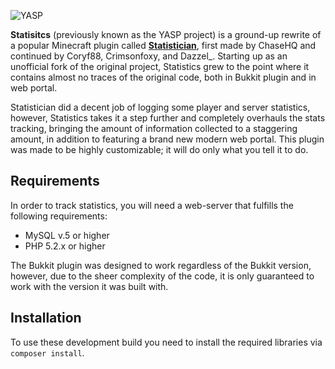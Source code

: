 ![YASP](http://dl.wolvencraft.com/src/img/bdev/statistics.png)

**Statisitcs** (previously known as the YASP project) is a ground-up rewrite of a popular Minecraft plugin called **[Statistician](http://dev.bukkit.org/server-mods/statisticianv2/)**, first made by ChaseHQ and continued by Coryf88, Crimsonfoxy, and Dazzel_. Starting up as an unofficial fork of the original project, Statistics grew to the point where it contains almost no traces of the original code, both in Bukkit plugin and in web portal.

Statistician did a decent job of logging some player and server statistics, however, Statistics takes it a step further and completely overhauls the stats tracking, bringing the amount of information collected to a staggering amount, in addition to featuring a brand new modern web portal. This plugin was made to be highly customizable; it will do only what you tell it to do.
## Requirements ##
In order to track statistics, you will need a web-server that fulfills the following requirements:

- MySQL v.5 or higher
- PHP 5.2.x or higher

The Bukkit plugin was designed to work regardless of the Bukkit version, however, due to the sheer complexity of the code, it is only guaranteed to work with the version it was built with.

## Installation ##
To use these development build you need to install the required libraries via ``composer install``.